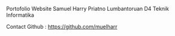 Portofolio Website
Samuel Harry Priatno Lumbantoruan
D4 Teknik Informatika

Contact
Github : https://github.com/muelharr
